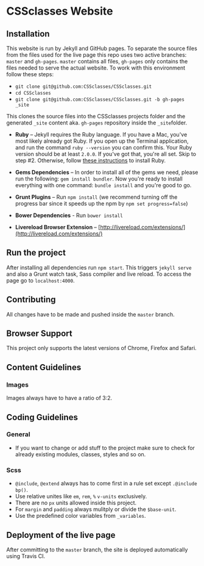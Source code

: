 # CSSclasses Website

## Installation

This website is run by Jekyll and GitHub pages. To separate the source files from the files used for the live page this repo uses two active branches: `master` and `gh-pages`.
`master` contains all files, `gh-pages` only contains the files needed to serve the actual website.
To work with this environment follow these steps:
* `git clone git@github.com:CSSclasses/CSSclasses.git`
* `cd CSSclasses`
* `git clone git@github.com:CSSclasses/CSSclasses.git -b gh-pages _site`

This clones the source files into the CSSclasses projects folder and the generated `_site` content aka. `gh-pages` repository inside the `_site`folder.

* **Ruby** – Jekyll requires the Ruby language. If you have a Mac, you've most likely already got Ruby. If you open up the Terminal application, and run the command `ruby --version` you can confirm this. Your Ruby version should be at least `2.0.0`. If you've got that, you're all set. Skip to step #2. Otherwise, follow [these instructions](https://www.ruby-lang.org/en/downloads/) to install Ruby.

* **Gems Dependencies** – In order to install all of the gems we need, please run the following: `gem install bundler`. Now you're ready to install everything with one command: `bundle install` and you're good to go.

* **Grunt Plugins** – Run `npm install` (we recommend turning off the progress bar since it speeds up the npm by `npm set progress=false`)

* **Bower Dependencies** - Run `bower install`

* **Livereload Browser Extension** – [http://livereload.com/extensions/](http://livereload.com/extensions/)

## Run the project

After installing all dependencies run `npm start`. This triggers `jekyll serve` and also a Grunt watch task, Sass compiler and live reload. To access the page go to `localhost:4000`.

## Contributing

All changes have to be made and pushed inside the `master` branch.

## Browser Support
This project only supports the latest versions of Chrome, Firefox and Safari.

## Content Guidelines
### Images
Images always have to have a ratio of 3:2.

## Coding Guidelines

### General
* If you want to change or add stuff to the project make sure to check for already existing modules, classes, styles and so on.

### Scss
* `@include`, `@extend` always has to come first in a rule set except `.@include bp()`.
* Use relative unites like `em`, `rem`, `%` `v-units` exclusively.
* There are no `px` units allowed inside this project.
* For `margin` and `padding` always mulitply or divide the `$base-unit`.
* Use the predefined color variables from `_variables`.

## Deployment of the live page

After committing to the `master` branch, the site is deployed automatically using Travis CI.